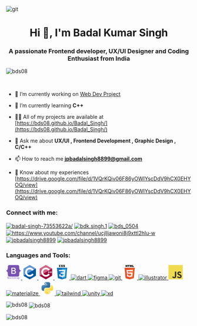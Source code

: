 ![git](https://user-images.githubusercontent.com/76803084/161974228-6f9e78c9-fd66-4bec-8728-ebb89642b9e5.png)
<h1 align="center">Hi 👋, I'm Badal Kumar Singh</h1>
<h3 align="center">A passionate Frontend developer, UX/UI Designer and Coding Enthusiast from India</h3>

<p align="left"> <img src="https://komarev.com/ghpvc/?username=bds08&label=Profile%20views&color=0e75b6&style=flat" alt="bds08" /> </p>

<p align="left"> <a href="https://twitter.com/" target="blank"><img src="https://img.shields.io/twitter/follow/?logo=twitter&style=for-the-badge" alt="" /></a> </p>

- 🔭 I’m currently working on [Web Dev Project](https://github.com/BDS08/JavaScript_Projects)

- 🌱 I’m currently learning **C++**

- 👨‍💻 All of my projects are available at [https://bds08.github.io/Badal_Singh/](https://bds08.github.io/Badal_Singh/)

- 💬 Ask me about **UX/UI , Frontend Development , Graphic Design , C/C++**

- 📫 How to reach me **jpbadalsingh8899@gmail.com**

- 📄 Know about my experiences [https://drive.google.com/file/d/1VQrKQiv06F86yOWIYscDdV9hCX0EHYOQ/view](https://drive.google.com/file/d/1VQrKQiv06F86yOWIYscDdV9hCX0EHYOQ/view)

<h3 align="left">Connect with me:</h3>
<p align="left">
<a href="https://linkedin.com/in/badal-singh-73553622a/" target="blank"><img align="center" src="https://raw.githubusercontent.com/rahuldkjain/github-profile-readme-generator/master/src/images/icons/Social/linked-in-alt.svg" alt="badal-singh-73553622a/" height="30" width="40" /></a>
<a href="https://fb.com/bdk.singh.1" target="blank"><img align="center" src="https://raw.githubusercontent.com/rahuldkjain/github-profile-readme-generator/master/src/images/icons/Social/facebook.svg" alt="bdk.singh.1" height="30" width="40" /></a>
<a href="https://instagram.com/bds_0504" target="blank"><img align="center" src="https://raw.githubusercontent.com/rahuldkjain/github-profile-readme-generator/master/src/images/icons/Social/instagram.svg" alt="bds_0504" height="30" width="40" /></a>
<a href="https://www.youtube.com/c/https://www.youtube.com/channel/ucjlljawoni8j9xttl2hlu-w" target="blank"><img align="center" src="https://raw.githubusercontent.com/rahuldkjain/github-profile-readme-generator/master/src/images/icons/Social/youtube.svg" alt="https://www.youtube.com/channel/ucjlljawoni8j9xttl2hlu-w" height="30" width="40" /></a>
<a href="https://www.hackerrank.com/jpbadalsingh8899" target="blank"><img align="center" src="https://raw.githubusercontent.com/rahuldkjain/github-profile-readme-generator/master/src/images/icons/Social/hackerrank.svg" alt="jpbadalsingh8899" height="30" width="40" /></a>
<a href="https://auth.geeksforgeeks.org/user/jpbadalsingh8899" target="blank"><img align="center" src="https://raw.githubusercontent.com/rahuldkjain/github-profile-readme-generator/master/src/images/icons/Social/geeks-for-geeks.svg" alt="jpbadalsingh8899" height="30" width="40" /></a>
</p>

<h3 align="left">Languages and Tools:</h3>
<p align="left"> <a href="https://getbootstrap.com" target="_blank" rel="noreferrer"> <img src="https://raw.githubusercontent.com/devicons/devicon/master/icons/bootstrap/bootstrap-plain-wordmark.svg" alt="bootstrap" width="40" height="40"/> </a> <a href="https://www.cprogramming.com/" target="_blank" rel="noreferrer"> <img src="https://raw.githubusercontent.com/devicons/devicon/master/icons/c/c-original.svg" alt="c" width="40" height="40"/> </a> <a href="https://www.w3schools.com/cpp/" target="_blank" rel="noreferrer"> <img src="https://raw.githubusercontent.com/devicons/devicon/master/icons/cplusplus/cplusplus-original.svg" alt="cplusplus" width="40" height="40"/> </a> <a href="https://www.w3schools.com/css/" target="_blank" rel="noreferrer"> <img src="https://raw.githubusercontent.com/devicons/devicon/master/icons/css3/css3-original-wordmark.svg" alt="css3" width="40" height="40"/> </a> <a href="https://dart.dev" target="_blank" rel="noreferrer"> <img src="https://www.vectorlogo.zone/logos/dartlang/dartlang-icon.svg" alt="dart" width="40" height="40"/> </a> <a href="https://www.figma.com/" target="_blank" rel="noreferrer"> <img src="https://www.vectorlogo.zone/logos/figma/figma-icon.svg" alt="figma" width="40" height="40"/> </a> <a href="https://git-scm.com/" target="_blank" rel="noreferrer"> <img src="https://www.vectorlogo.zone/logos/git-scm/git-scm-icon.svg" alt="git" width="40" height="40"/> </a> <a href="https://www.w3.org/html/" target="_blank" rel="noreferrer"> <img src="https://raw.githubusercontent.com/devicons/devicon/master/icons/html5/html5-original-wordmark.svg" alt="html5" width="40" height="40"/> </a> <a href="https://www.adobe.com/in/products/illustrator.html" target="_blank" rel="noreferrer"> <img src="https://www.vectorlogo.zone/logos/adobe_illustrator/adobe_illustrator-icon.svg" alt="illustrator" width="40" height="40"/> </a> <a href="https://developer.mozilla.org/en-US/docs/Web/JavaScript" target="_blank" rel="noreferrer"> <img src="https://raw.githubusercontent.com/devicons/devicon/master/icons/javascript/javascript-original.svg" alt="javascript" width="40" height="40"/> </a> <a href="https://materializecss.com/" target="_blank" rel="noreferrer"> <img src="https://raw.githubusercontent.com/prplx/svg-logos/5585531d45d294869c4eaab4d7cf2e9c167710a9/svg/materialize.svg" alt="materialize" width="40" height="40"/> </a> <a href="https://www.python.org" target="_blank" rel="noreferrer"> <img src="https://raw.githubusercontent.com/devicons/devicon/master/icons/python/python-original.svg" alt="python" width="40" height="40"/> </a> <a href="https://tailwindcss.com/" target="_blank" rel="noreferrer"> <img src="https://www.vectorlogo.zone/logos/tailwindcss/tailwindcss-icon.svg" alt="tailwind" width="40" height="40"/> </a> <a href="https://unity.com/" target="_blank" rel="noreferrer"> <img src="https://www.vectorlogo.zone/logos/unity3d/unity3d-icon.svg" alt="unity" width="40" height="40"/> </a> <a href="https://www.adobe.com/products/xd.html" target="_blank" rel="noreferrer"> <img src="https://cdn.worldvectorlogo.com/logos/adobe-xd.svg" alt="xd" width="40" height="40"/> </a> </p>

<p><img align="left" src="https://github-readme-stats.vercel.app/api/top-langs?username=bds08&show_icons=true&locale=en&layout=compact" alt="bds08" /></p>

<p>&nbsp;<img align="center" src="https://github-readme-stats.vercel.app/api?username=bds08&show_icons=true&locale=en" alt="bds08" /></p>

<p><img align="center" src="https://github-readme-streak-stats.herokuapp.com/?user=bds08&" alt="bds08" /></p>


